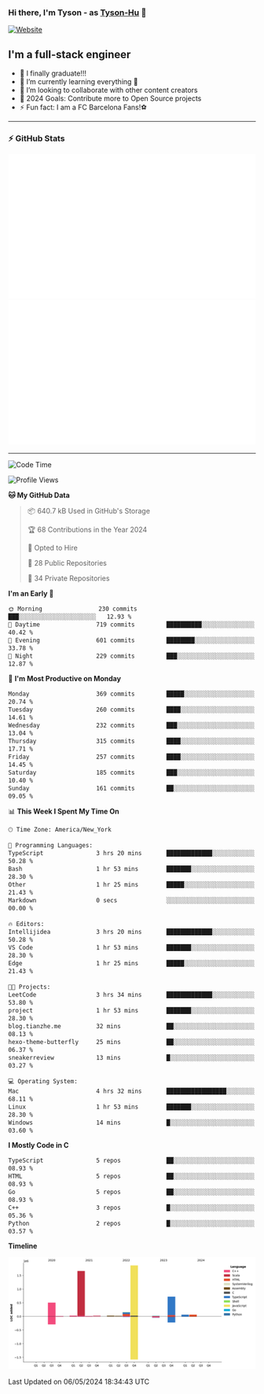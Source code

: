 ### Hi there, I'm Tyson - as [Tyson-Hu][website] 👋

[![Website](https://img.shields.io/website?label=Tianzhe.me&style=for-the-badge&url=https%3A%2F%2Ftianzhe.me)](https://tianzhe.me)


## I'm a full-stack engineer

- 🔭 I finally graduate!!!
- 🌱 I’m currently learning everything 🤣
- 👯 I’m looking to collaborate with other content creators
- 🥅 2024 Goals: Contribute more to Open Source projects
- ⚡ Fun fact: I am a FC Barcelona Fans!⚽️

---

### ⚡️ GitHub Stats
![](https://raw.githubusercontent.com/Tyson-Hu/github-stats-card/master/generated/overview.svg)
![](https://raw.githubusercontent.com/Tyson-Hu/github-stats-card/master/generated/languages.svg)

---

<!--START_SECTION:waka-->
![Code Time](http://img.shields.io/badge/Code%20Time-128%20hrs%2038%20mins-blue)

![Profile Views](http://img.shields.io/badge/Profile%20Views-0-blue)

**🐱 My GitHub Data** 

> 📦 640.7 kB Used in GitHub's Storage 
 > 
> 🏆 68 Contributions in the Year 2024
 > 
> 💼 Opted to Hire
 > 
> 📜 28 Public Repositories 
 > 
> 🔑 34 Private Repositories 
 > 
**I'm an Early 🐤** 

```text
🌞 Morning                230 commits         ███░░░░░░░░░░░░░░░░░░░░░░   12.93 % 
🌆 Daytime                719 commits         ██████████░░░░░░░░░░░░░░░   40.42 % 
🌃 Evening                601 commits         ████████░░░░░░░░░░░░░░░░░   33.78 % 
🌙 Night                  229 commits         ███░░░░░░░░░░░░░░░░░░░░░░   12.87 % 
```
📅 **I'm Most Productive on Monday** 

```text
Monday                   369 commits         █████░░░░░░░░░░░░░░░░░░░░   20.74 % 
Tuesday                  260 commits         ████░░░░░░░░░░░░░░░░░░░░░   14.61 % 
Wednesday                232 commits         ███░░░░░░░░░░░░░░░░░░░░░░   13.04 % 
Thursday                 315 commits         ████░░░░░░░░░░░░░░░░░░░░░   17.71 % 
Friday                   257 commits         ████░░░░░░░░░░░░░░░░░░░░░   14.45 % 
Saturday                 185 commits         ███░░░░░░░░░░░░░░░░░░░░░░   10.40 % 
Sunday                   161 commits         ██░░░░░░░░░░░░░░░░░░░░░░░   09.05 % 
```


📊 **This Week I Spent My Time On** 

```text
🕑︎ Time Zone: America/New_York

💬 Programming Languages: 
TypeScript               3 hrs 20 mins       █████████████░░░░░░░░░░░░   50.28 % 
Bash                     1 hr 53 mins        ███████░░░░░░░░░░░░░░░░░░   28.30 % 
Other                    1 hr 25 mins        █████░░░░░░░░░░░░░░░░░░░░   21.43 % 
Markdown                 0 secs              ░░░░░░░░░░░░░░░░░░░░░░░░░   00.00 % 

🔥 Editors: 
Intellijidea             3 hrs 20 mins       █████████████░░░░░░░░░░░░   50.28 % 
VS Code                  1 hr 53 mins        ███████░░░░░░░░░░░░░░░░░░   28.30 % 
Edge                     1 hr 25 mins        █████░░░░░░░░░░░░░░░░░░░░   21.43 % 

🐱‍💻 Projects: 
LeetCode                 3 hrs 34 mins       █████████████░░░░░░░░░░░░   53.80 % 
project                  1 hr 53 mins        ███████░░░░░░░░░░░░░░░░░░   28.30 % 
blog.tianzhe.me          32 mins             ██░░░░░░░░░░░░░░░░░░░░░░░   08.13 % 
hexo-theme-butterfly     25 mins             ██░░░░░░░░░░░░░░░░░░░░░░░   06.37 % 
sneakerreview            13 mins             █░░░░░░░░░░░░░░░░░░░░░░░░   03.27 % 

💻 Operating System: 
Mac                      4 hrs 32 mins       █████████████████░░░░░░░░   68.11 % 
Linux                    1 hr 53 mins        ███████░░░░░░░░░░░░░░░░░░   28.30 % 
Windows                  14 mins             █░░░░░░░░░░░░░░░░░░░░░░░░   03.60 % 
```

**I Mostly Code in C** 

```text
TypeScript               5 repos             ██░░░░░░░░░░░░░░░░░░░░░░░   08.93 % 
HTML                     5 repos             ██░░░░░░░░░░░░░░░░░░░░░░░   08.93 % 
Go                       5 repos             ██░░░░░░░░░░░░░░░░░░░░░░░   08.93 % 
C++                      3 repos             █░░░░░░░░░░░░░░░░░░░░░░░░   05.36 % 
Python                   2 repos             █░░░░░░░░░░░░░░░░░░░░░░░░   03.57 % 
```



**Timeline**

![Lines of Code chart](https://raw.githubusercontent.com/Tyson-Hu/Tyson-Hu/main/assets/bar_graph.png)


 Last Updated on 06/05/2024 18:34:43 UTC
<!--END_SECTION:waka-->


[website]: https://github.com/Tyson-Hu
